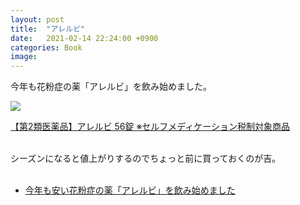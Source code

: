 ```yaml
---
layout: post
title:  "アレルビ"
date:   2021-02-14 22:24:00 +0900
categories: Book
image: 
---
```

今年も花粉症の薬「アレルビ」を飲み始めました。


<p><a href="https://www.amazon.co.jp/dp/B01MR4F8K3?&linkCode=li2&tag=peipeipe-22&linkId=b6967d3dbc8198a8e1248bebc9e037b5&language=ja_JP&ref_=as_li_ss_il" target="_blank" rel="nofollow"><img border="0" src="//ws-fe.amazon-adsystem.com/widgets/q?_encoding=UTF8&ASIN=B01MR4F8K3&Format= _SL250_&ID=AsinImage&MarketPlace=JP&ServiceVersion=20070822&WS=1&tag=peipeipe-22&language=ja_JP" ></a><img src="https://ir-jp.amazon-adsystem.com/e/ir?t=peipeipe-22&language=ja_JP&l=li2&o=9&a=B01MR4F8K3" width="1" height="1" border="0" alt="" style="border:none !important; margin:0px !important;" /></p> <p><a href="https://www.amazon.co.jp/dp/B01MR4F8K3?&linkCode=li2&tag=peipeipe-22&linkId=b6967d3dbc8198a8e1248bebc9e037b5&language=ja_JP&ref_=as_li_ss_il" target="_blank" rel="nofollow">【第2類医薬品】アレルビ 56錠 ※セルフメディケーション税制対象商品</a></p><br>
シーズンになると値上がりするのでちょっと前に買っておくのが吉。<br><br>

- [今年も安い花粉症の薬「アレルビ」を飲み始めました](https://www.peipeipe.net/2020-02-11-231726/)
